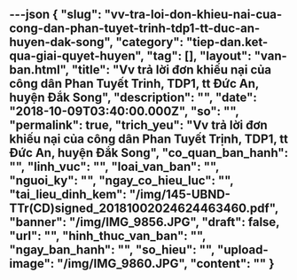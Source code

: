 ---json
{
    "slug": "vv-tra-loi-don-khieu-nai-cua-cong-dan-phan-tuyet-trinh-tdp1-tt-duc-an-huyen-dak-song",
    "category": "tiep-dan.ket-qua-giai-quyet-huyen",
    "tag": [],
    "layout": "van-ban.html",
    "title": "Vv trả lời đơn khiếu nại của công dân Phan Tuyết Trinh, TDP1, tt Đức An, huyện Đắk Song",
    "description": "",
    "date": "2018-10-09T03:40:00.000Z",
    "so": "",
    "permalink": true,
    "trich_yeu": "Vv trả lời đơn khiếu nại của công dân Phan Tuyết Trịnh, TDP1, tt Đức An, huyện Đắk Song",
    "co_quan_ban_hanh": "",
    "linh_vuc": "",
    "loai_van_ban": "",
    "nguoi_ky": "",
    "ngay_co_hieu_luc": "",
    "tai_lieu_dinh_kem": "/img/145-UBND-TTr(CD)signed_20181002024624463460.pdf",
    "banner": "/img/IMG_9856.JPG",
    "draft": false,
    "url": "",
    "hinh_thuc_van_ban": "",
    "ngay_ban_hanh": "",
    "so_hieu": "",
    "upload-image": "/img/IMG_9860.JPG",
    "__content__": ""
}
---
<p><img alt="" src="/img/IMG_9856.JPG" /></p>

<p><img alt="" src="/img/IMG_9857.JPG" /></p>

<p><img alt="" src="/img/IMG_9858.JPG" /></p>

<p><img alt="" src="/img/IMG_9859.JPG" /></p>

<p><img alt="" src="/img/IMG_9860.JPG" /></p>
